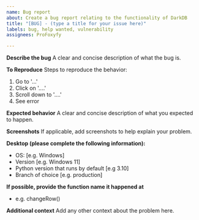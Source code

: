 ```yaml
---
name: Bug report
about: Create a bug report relating to the functionality of DarkDB
title: "[BUG] - (type a title for your issue here)"
labels: bug, help wanted, vulnerability
assignees: ProFoxyfy

---
```


**Describe the bug**
A clear and concise description of what the bug is.

**To Reproduce**
Steps to reproduce the behavior:
1. Go to '...'
2. Click on '....'
3. Scroll down to '....'
4. See error

**Expected behavior**
A clear and concise description of what you expected to happen.

**Screenshots**
If applicable, add screenshots to help explain your problem.

**Desktop (please complete the following information):**
 - OS: [e.g. Windows]
 - Version [e.g. Windows 11]
 - Python version that runs by default [e.g 3.10]
 - Branch of choice [e.g. production]

**If possible, provide the function name it happened at**
 - e.g. changeRow()

**Additional context**
Add any other context about the problem here.
